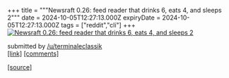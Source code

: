 +++
title = """Newsraft 0.26: feed reader that drinks 6, eats 4, and sleeps 2"""
date = 2024-10-05T12:27:13.000Z
expiryDate = 2024-10-05T12:27:13.000Z
tags = ["reddit","cli"]
+++
[![Newsraft 0.26: feed reader that drinks 6, eats 4, and sleeps 2](https://external-preview.redd.it/djBidzJqcDVseHNkMVoSru3Sx0-QUSJa-NW3KBEPF3yV8SuxonMggsvqVrGy.png?width=640&crop=smart&auto=webp&s=058777bc9abea32c86808d73b81f3a279c9dd7ae "Newsraft 0.26: feed reader that drinks 6, eats 4, and sleeps 2")](https://www.reddit.com/r/commandline/comments/1fwp8ps/newsraft_026_feed_reader_that_drinks_6_eats_4_and/)

submitted by [/u/terminaleclassik](https://www.reddit.com/user/terminaleclassik)  
[\[link\]](https://v.redd.it/of6kyhp5lxsd1) [\[comments\]](https://www.reddit.com/r/commandline/comments/1fwp8ps/newsraft_026_feed_reader_that_drinks_6_eats_4_and/)

[[source]](https://www.reddit.com/r/commandline/comments/1fwp8ps/newsraft_026_feed_reader_that_drinks_6_eats_4_and/)
